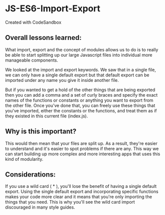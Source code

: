# JS-ES6-Import-Export
Created with CodeSandbox
## Overall lessons learned:

What import, export and the concept of modules allows us to do is to really be able to start splitting up our large Javascript files into individual more manageable components.

We looked at the import and export keywords. We saw that in a single file, we can only have a single default export but that default export can be imported under any name you give it inside another file.

But if you wanted to get a hold of the other things that are being exported then you can add a comma and a set of curly braces and specify the exact names of the functions or constants or anything you want to export from the other file. Once you've done that, you can freely use these things that you've imported, either the constants or the functions, and treat them as if they existed in this current file (index.js). 

## Why is this important? 

This would then mean that your files are split up. As a result, they're easier to understand and it's easier to spot problems if there are any. This way we can start building up more complex and more interesting apps that uses this kind of modularity.

## Considerations: 

If you use a wild card ( * ), you'll lose the benefit of having a single default export. Using the single default export and incorporating specific functions makes your code more clear and it means that you're only importing the things that you need. This is why you'll see the wild card import discouraged in many style guides.
